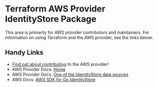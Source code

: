 # Terraform AWS Provider IdentityStore Package

This area is primarily for AWS provider contributors and maintainers. For information on _using_ Terraform and the AWS provider, see the links below.


## Handy Links

* [Find out about contributing](../../../docs/contributing) to the AWS provider!
* AWS Provider Docs: [Home](https://registry.terraform.io/providers/hashicorp/aws/latest/docs)
* AWS Provider Docs: [One of the IdentityStore data sources](https://registry.terraform.io/providers/hashicorp/aws/latest/docs/data-sources/identitystore_group)
* AWS Docs: [AWS SDK for Go IdentityStore](https://docs.aws.amazon.com/sdk-for-go/api/service/identitystore/)
